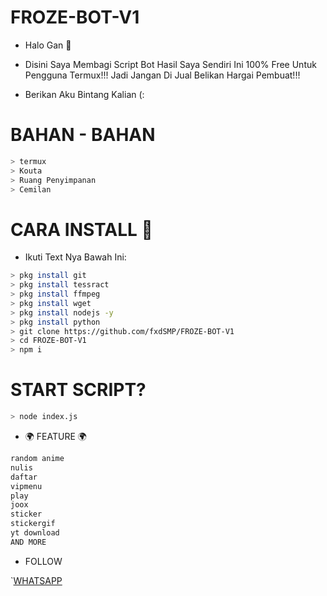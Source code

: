 # FROZE-BOT-V1
* Halo Gan 👋

* Disini Saya Membagi Script Bot Hasil Saya Sendiri
  Ini 100% Free Untuk Pengguna Termux!!!
  Jadi Jangan Di Jual Belikan Hargai Pembuat!!!
  
* Berikan Aku Bintang Kalian (:

# BAHAN - BAHAN
```bash
> termux
> Kouta
> Ruang Penyimpanan
> Cemilan
```
# CARA INSTALL 🤔
* Ikuti Text Nya Bawah Ini:
```bash
> pkg install git
> pkg install tessract
> pkg install ffmpeg
> pkg install wget
> pkg install nodejs -y
> pkg install python
> git clone https://github.com/fxdSMP/FROZE-BOT-V1
> cd FROZE-BOT-V1 
> npm i
```
# START SCRIPT?
```bash
> node index.js
```
* 🌍 FEATURE 🌍
```bash
random anime
nulis
daftar
vipmenu
play
joox
sticker
stickergif
yt download
AND MORE
```

* FOLLOW 

`[WHATSAPP](https://wa.me/+6281539336834)
